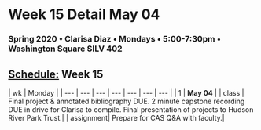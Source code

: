# Week 15 Detail May 04

### Spring 2020 • Clarisa Diaz • Mondays • 5:00-7:30pm • Washington Square SILV 402

## [Schedule:](./) Week 15

| wk | Monday |
| --- | --- | --- | --- | --- | --- | --- |
| 1 | **May 04** |
| class | Final project & annotated bibliography DUE. 2 minute capstone recording DUE in drive for Clarisa to compile. Final presentation of projects to Hudson River Park Trust.| 
| assignment| Prepare for CAS Q&A with faculty.|  

